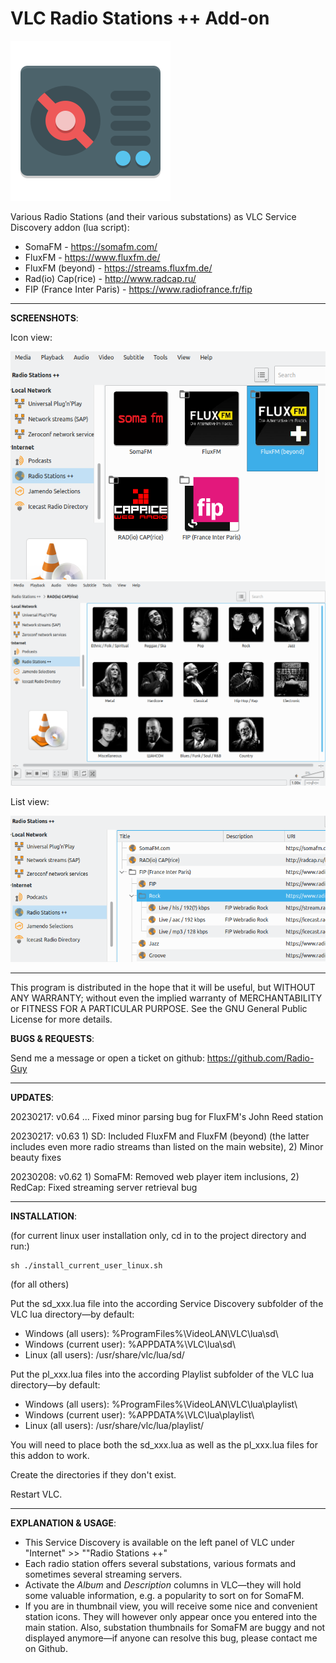 # VLC Radio Stations ++ Add-on
<img src="gfx/radio_256_transp.png">

Various Radio Stations (and their various substations) as VLC Service Discovery addon (lua script):
* SomaFM - https://somafm.com/
* FluxFM - https://www.fluxfm.de/
* FluxFM (beyond) - https://streams.fluxfm.de/
* Rad(io) Cap(rice) - http://www.radcap.ru/
* FIP (France Inter Paris) - https://www.radiofrance.fr/fip

---
**SCREENSHOTS**:

Icon view:

<img src="gfx/screen01.png">
<img src="gfx/screen02.png">

List view:

<img src="gfx/screen03.png">

---
 This program is distributed in the hope that it will be useful,
 but WITHOUT ANY WARRANTY; without even the implied warranty of
 MERCHANTABILITY or FITNESS FOR A PARTICULAR PURPOSE.  See the
 GNU General Public License for more details.

**BUGS & REQUESTS**:

Send me a message or open a ticket on github: https://github.com/Radio-Guy

---
**UPDATES**:

20230217: v0.64 ... Fixed minor parsing bug for FluxFM's John Reed station

20230217: v0.63 1) SD: Included FluxFM and FluxFM (beyond) (the latter includes even more radio streams than listed on the main website), 2) Minor beauty fixes

20230208: v0.62 1) SomaFM: Removed web player item inclusions, 2) RedCap: Fixed streaming server retrieval bug

---
**INSTALLATION**:

(for current linux user installation only, cd in to the project directory and run:)
```
sh ./install_current_user_linux.sh
```
(for all others)

Put the sd_xxx.lua file into the according Service Discovery subfolder of the VLC lua directory—by default:
* Windows (all users): %ProgramFiles%\VideoLAN\VLC\lua\sd\
* Windows (current user): %APPDATA%\VLC\lua\sd\
* Linux (all users): /usr/share/vlc/lua/sd/

Put the pl_xxx.lua files into the according Playlist subfolder of the VLC lua directory—by default:
* Windows (all users): %ProgramFiles%\VideoLAN\VLC\lua\playlist\
* Windows (current user): %APPDATA%\VLC\lua\playlist\
* Linux (all users): /usr/share/vlc/lua/playlist/

You will need to place both the sd_xxx.lua as well as the pl_xxx.lua files for this addon to work.

Create the directories if they don't exist.

Restart VLC.

---
**EXPLANATION & USAGE**:

* This Service Discovery is available on the left panel of VLC under "Internet" >> ""Radio Stations ++"
* Each radio station offers several substations, various formats and sometimes several streaming servers.
* Activate the *Album* and *Description* columns in VLC—they will hold some valuable information, e.g. a popularity to sort on for SomaFM. 
* If you are in thumbnail view, you will receive some nice and convenient station icons. They will however only appear once you entered into the main station. Also, substation thumbnails for SomaFM are buggy and not displayed anymore—if anyone can resolve this bug, please contact me on Github.
